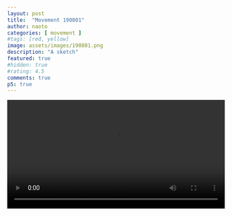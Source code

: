 ```yaml
---
layout: post
title:  "Movement 190801"
author: naoto
categories: [ movement ]
#tags: [red, yellow]
image: assets/images/190801.png
description: "A sketch"
featured: true
#hidden: true
#rating: 4.5
comments: true
p5: true
---
```


<video src="{{ site.baseurl }}/assets/images/190801.webm" controls width="100%" height="auto">
</video>
